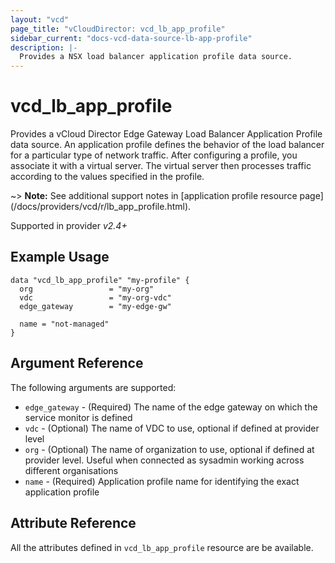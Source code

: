 ```yaml
---
layout: "vcd"
page_title: "vCloudDirector: vcd_lb_app_profile"
sidebar_current: "docs-vcd-data-source-lb-app-profile"
description: |-
  Provides a NSX load balancer application profile data source.
---
```


# vcd\_lb\_app\_profile

Provides a vCloud Director Edge Gateway Load Balancer Application Profile data source. An
application profile defines the behavior of the load balancer for a particular type of network
traffic. After configuring a profile, you associate it with a virtual server. The virtual server
then processes traffic according to the values specified in the profile.

~> **Note:** See additional support notes in [application profile resource page]
(/docs/providers/vcd/r/lb_app_profile.html).

Supported in provider *v2.4+*

## Example Usage

```hcl
data "vcd_lb_app_profile" "my-profile" {
  org                 = "my-org"
  vdc                 = "my-org-vdc"
  edge_gateway        = "my-edge-gw"

  name = "not-managed"
}
```

## Argument Reference

The following arguments are supported:

* `edge_gateway` - (Required) The name of the edge gateway on which the service monitor is defined
* `vdc` - (Optional) The name of VDC to use, optional if defined at provider level
* `org` - (Optional) The name of organization to use, optional if defined at provider level. Useful
when connected as sysadmin working across different organisations
* `name` - (Required) Application profile name for identifying the exact application profile

## Attribute Reference

All the attributes defined in `vcd_lb_app_profile` resource are be available.
